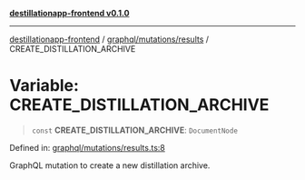 [**destillationapp-frontend v0.1.0**](../../../../README.md)

***

[destillationapp-frontend](../../../../modules.md) / [graphql/mutations/results](../README.md) / CREATE\_DISTILLATION\_ARCHIVE

# Variable: CREATE\_DISTILLATION\_ARCHIVE

> `const` **CREATE\_DISTILLATION\_ARCHIVE**: `DocumentNode`

Defined in: [graphql/mutations/results.ts:8](https://github.com/DestillApp/main/blob/ec2df52a50a22efb35f12a0243274f6d03fbca52/frontend/src/graphql/mutations/results.ts#L8)

GraphQL mutation to create a new distillation archive.
